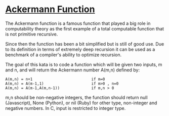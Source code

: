 # [Ackermann Function](https://www.codewars.com/kata/ackermann-function "https://www.codewars.com/kata/53ad69892a27079b34000bd9")

The Ackermann function is a famous function that played a big role in computability theory as the first example of a total computable function that is not primitive recursive.

Since then the function has been a bit simplified but is still of good use. Due to its definition in terms of extremely deep recursion it can be used as a benchmark of a compiler's ability to optimize recursion. 

The goal of this kata is to code a function which will be given two inputs, m and n, and will return the Ackermann number A(m,n) defined by:

```
A(m,n) = n+1                          if m=0  
A(m,n) = A(m-1,1)                     if m>0 , n=0
A(m,n) = A(m-1,A(m,n-1))              if m,n > 0
```

m,n should be non-negative integers, the function should return null (Javascript), None (Python), or nil (Ruby) for other type, non-integer and negative numbers. In C, input is restricted to integer type.
